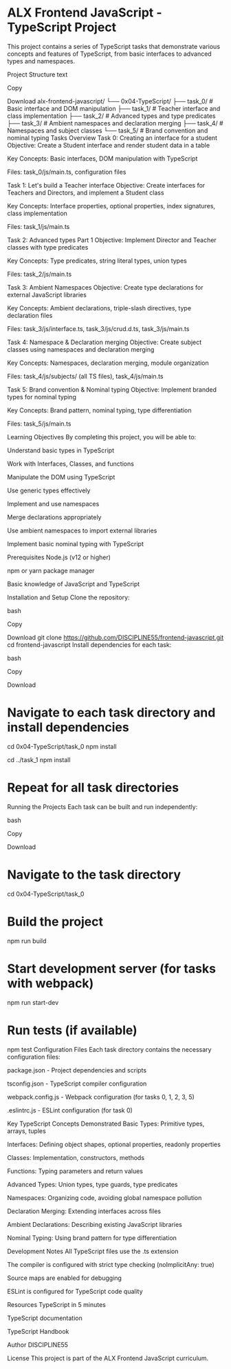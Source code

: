 # ALX Frontend JavaScript - TypeScript Project

This project contains a series of TypeScript tasks that demonstrate various concepts and features of TypeScript, from basic interfaces to advanced types and namespaces.

Project Structure
text

Copy

Download
alx-frontend-javascript/
└── 0x04-TypeScript/
    ├── task_0/          # Basic interface and DOM manipulation
    ├── task_1/          # Teacher interface and class implementation
    ├── task_2/          # Advanced types and type predicates
    ├── task_3/          # Ambient namespaces and declaration merging
    ├── task_4/          # Namespaces and subject classes
    └── task_5/          # Brand convention and nominal typing
Tasks Overview
Task 0: Creating an interface for a student
Objective: Create a Student interface and render student data in a table

Key Concepts: Basic interfaces, DOM manipulation with TypeScript

Files: task_0/js/main.ts, configuration files

Task 1: Let's build a Teacher interface
Objective: Create interfaces for Teachers and Directors, and implement a Student class

Key Concepts: Interface properties, optional properties, index signatures, class implementation

Files: task_1/js/main.ts

Task 2: Advanced types Part 1
Objective: Implement Director and Teacher classes with type predicates

Key Concepts: Type predicates, string literal types, union types

Files: task_2/js/main.ts

Task 3: Ambient Namespaces
Objective: Create type declarations for external JavaScript libraries

Key Concepts: Ambient declarations, triple-slash directives, type declaration files

Files: task_3/js/interface.ts, task_3/js/crud.d.ts, task_3/js/main.ts

Task 4: Namespace & Declaration merging
Objective: Create subject classes using namespaces and declaration merging

Key Concepts: Namespaces, declaration merging, module organization

Files: task_4/js/subjects/ (all TS files), task_4/js/main.ts

Task 5: Brand convention & Nominal typing
Objective: Implement branded types for nominal typing

Key Concepts: Brand pattern, nominal typing, type differentiation

Files: task_5/js/main.ts

Learning Objectives
By completing this project, you will be able to:

Understand basic types in TypeScript

Work with Interfaces, Classes, and functions

Manipulate the DOM using TypeScript

Use generic types effectively

Implement and use namespaces

Merge declarations appropriately

Use ambient namespaces to import external libraries

Implement basic nominal typing with TypeScript

Prerequisites
Node.js (v12 or higher)

npm or yarn package manager

Basic knowledge of JavaScript and TypeScript

Installation and Setup
Clone the repository:

bash

Copy

Download
git clone https://github.com/DISCIPLINE55/frontend-javascript.git
cd frontend-javascript
Install dependencies for each task:

bash

Copy

Download
# Navigate to each task directory and install dependencies
cd 0x04-TypeScript/task_0
npm install

cd ../task_1
npm install

# Repeat for all task directories
Running the Projects
Each task can be built and run independently:

bash

Copy

Download
# Navigate to the task directory
cd 0x04-TypeScript/task_0

# Build the project
npm run build

# Start development server (for tasks with webpack)
npm run start-dev

# Run tests (if available)
npm test
Configuration Files
Each task directory contains the necessary configuration files:

package.json - Project dependencies and scripts

tsconfig.json - TypeScript compiler configuration

webpack.config.js - Webpack configuration (for tasks 0, 1, 2, 3, 5)

.eslintrc.js - ESLint configuration (for task 0)

Key TypeScript Concepts Demonstrated
Basic Types: Primitive types, arrays, tuples

Interfaces: Defining object shapes, optional properties, readonly properties

Classes: Implementation, constructors, methods

Functions: Typing parameters and return values

Advanced Types: Union types, type guards, type predicates

Namespaces: Organizing code, avoiding global namespace pollution

Declaration Merging: Extending interfaces across files

Ambient Declarations: Describing existing JavaScript libraries

Nominal Typing: Using brand pattern for type differentiation

Development Notes
All TypeScript files use the .ts extension

The compiler is configured with strict type checking (noImplicitAny: true)

Source maps are enabled for debugging

ESLint is configured for TypeScript code quality

Resources
TypeScript in 5 minutes

TypeScript documentation

TypeScript Handbook

Author
DISCIPLINE55

License
This project is part of the ALX Frontend JavaScript curriculum.